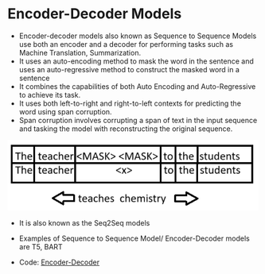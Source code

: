 # Encoder-Decoder Models

- Encoder-decoder models also known as Sequence to Sequence Models use both an encoder and a decoder for performing tasks such as Machine Translation, Summarization.
- It uses an auto-encoding method to mask the word in the sentence and uses an auto-regressive method to construct the masked word in a sentence
- It combines the capabilities of both Auto Encoding and Auto-Regressive to achieve its task.
- It uses both left-to-right and right-to-left contexts for predicting the word using span corruption.
- Span corruption involves corrupting a span of text in the input sequence and tasking the model with reconstructing the original sequence.

![Context](https://github.com/SharathHebbar/Transformers/blob/main/Encoder-decoder/assets/context.png)

- It is also known as the Seq2Seq models
- Examples of Sequence to Sequence Model/ Encoder-Decoder models are T5, BART

- Code: [Encoder-Decoder](https://github.com/SharathHebbar/Transformers/blob/main/Encoder-decoder/text2text-generation.ipynb)